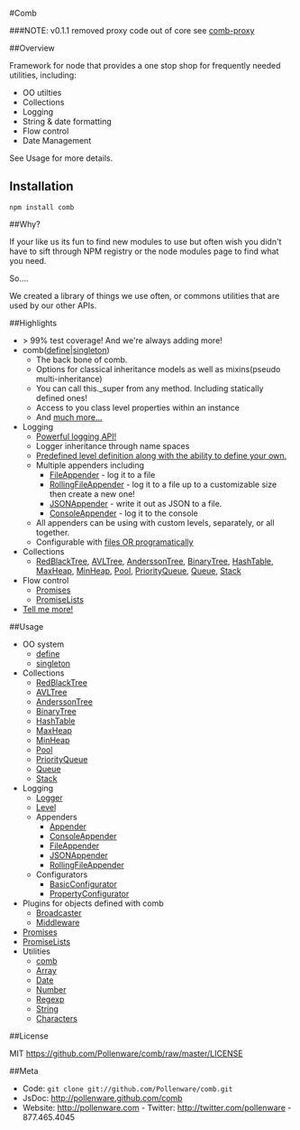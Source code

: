 #Comb


###NOTE: v0.1.1 removed proxy code out of core see [comb-proxy](http://github.com/Pollenware/comb-proxy)

##Overview

Framework for node that provides a one stop shop for frequently needed utilities, including:

* OO utilties
* Collections 
* Logging
* String & date formatting
* Flow control
* Date Management

See Usage for more details.

## Installation

    npm install comb


##Why?


If your like us its fun to find new modules to use but often wish you didn't have to sift through NPM registry or the node modules page to find what you need.

   So....

We created a library of things we use often, or commons utilities that are used by our other APIs.

##Highlights

* &gt; 99% test coverage! And we're always adding more!
* comb([define](http://pollenware.github.com/comb/comb.html#.define)|[singleton](http://pollenware.github.com/comb/comb.html#.singleton))
   * The back bone of comb.
   * Options for classical inheritance models as well as mixins(pseudo multi-inheritance)
   * You can call this._super from any method. Including statically defined ones!
   * Access to you class level properties within an instance
   * And [much more...](http://pollenware.github.com/comb/comb.html#.define)
* Logging
  * [Powerful logging API!](http://pollenware.github.com/comb_logging_Logger.html)
  * Logger inheritance through name spaces
  * [Predefined level definition along with the ability to define your own.](http://pollenware.github.com/comb/comb_logging_Level.html)
  * Multiple appenders including
     * [FileAppender](http://pollenware.github.com/comb/comb_logging_appenders_FileAppender.html) - log it to a file
     * [RollingFileAppender](http://pollenware.github.com/comb/comb_logging_appenders_RollingFileAppender.html) - log it to a file up to a customizable size then create a new one!
     * [JSONAppender](http://pollenware.github.com/comb/comb_logging_appenders_JSONAppender.html) - write it out as JSON to a file.
     * [ConsoleAppender](http://pollenware.github.com/comb/comb_logging_appenders_ConsoleAppender.html) - log it to the console
  * All appenders can be using with custom levels, separately, or all together.
  * Configurable with [files OR programatically](http://pollenware.github.com/comb/comb_logging_BasicConfigurator.html)
* Collections
  * [RedBlackTree](http://pollenware.github.com/comb/comb_collections_RedBlackTree.html), [AVLTree](http://pollenware.github.com/comb/comb_collections_AVLTree.html), [AnderssonTree](http://pollenware.github.com/comb/comb_collections_AnderssonTree.html), [BinaryTree](http://pollenware.github.com/comb/comb_collections_BinaryTree.html), [HashTable](http://pollenware.github.com/comb/comb_collections_HashTable.html), [MaxHeap](http://pollenware.github.com/comb/comb_collections_MaxHeap.html), [MinHeap](http://pollenware.github.com/comb/comb_collections_MinHeap.html), [Pool](http://pollenware.github.com/comb/comb_collections_Pool.html), [PriorityQueue](http://pollenware.github.com/comb/comb_collections_PriorityQueue.html), [Queue](http://pollenware.github.com/comb/comb_collections_Queue.html), [Stack](http://pollenware.github.com/comb/comb_collections_Stack.html)
* Flow control
  * [Promises](http://pollenware.github.com/comb/comb_Promise.html)
  * [PromiseLists](http://pollenware.github.com/comb/comb_PromiseList.html)
* [Tell me more!](http://pollenware.github.com/comb/comb.html)
 
  

##Usage


* OO system
  * [define](http://pollenware.github.com/comb/comb.html#.define)
  * [singleton](http://pollenware.github.com/comb/comb.html#.singleton)
* Collections
  * [RedBlackTree](http://pollenware.github.com/comb/comb_collections_RedBlackTree.html)
  * [AVLTree](http://pollenware.github.com/comb/comb_collections_AVLTree.html)
  * [AnderssonTree](http://pollenware.github.com/comb/comb_collections_AnderssonTree.html)
  * [BinaryTree](http://pollenware.github.com/comb/comb_collections_BinaryTree.html)
  * [HashTable](http://pollenware.github.com/comb/comb_collections_HashTable.html)
  * [MaxHeap](http://pollenware.github.com/comb/comb_collections_MaxHeap.html)
  * [MinHeap](http://pollenware.github.com/comb/comb_collections_MinHeap.html)
  * [Pool](http://pollenware.github.com/comb/comb_collections_Pool.html)
  * [PriorityQueue](http://pollenware.github.com/comb/comb_collections_PriorityQueue.html)
  * [Queue](http://pollenware.github.com/comb/comb_collections_Queue.html)
  * [Stack](http://pollenware.github.com/comb/comb_collections_Stack.html)
* Logging
  * [Logger](http://pollenware.github.com/comb/comb_logging_Logger.html)
  * [Level](http://pollenware.github.com/comb/comb_logging_Level.html)
  * Appenders
     * [Appender](http://pollenware.github.com/comb/comb_logging_appenders_Appender.html)
     * [ConsoleAppender](http://pollenware.github.com/comb/comb_logging_appenders_ConsoleAppender.html)
     * [FileAppender](http://pollenware.github.com/comb/comb_logging_appenders_FileAppender.html)
     * [JSONAppender](http://pollenware.github.com/comb/comb_logging_appenders_JSONAppender.html)
     * [RollingFileAppender](http://pollenware.github.com/comb/comb_logging_appenders_RollingFileAppender.html)
  * Configurators
     * [BasicConfigurator](http://pollenware.github.com/comb/comb_logging_BasicConfigurator.html)
     * [PropertyConfigurator](http://pollenware.github.com/comb/comb_logging_PropertyConfigurator.html)
* Plugins for objects defined with comb
  * [Broadcaster](http://pollenware.github.com/comb/comb_plugins_Broadcaster.html)
  * [Middleware ](http://pollenware.github.com/comb/comb_plugins_Middleware.html)
* [Promises](http://pollenware.github.com/comb/comb_Promise.html)
* [PromiseLists](http://pollenware.github.com/comb/comb_PromiseList.html)
* Utilities
  * [comb](http://pollenware.github.com/comb/comb.html)
  * [Array](http://pollenware.github.com/comb/comb_array.html)
  * [Date](http://pollenware.github.com/comb/comb_date.html)
  * [Number](http://pollenware.github.com/comb/comb_number.html)
  * [Regexp](http://pollenware.github.com/comb/comb_regexp.html)
  * [String](http://pollenware.github.com/comb/comb_string.html)
  * [Characters](http://pollenware.github.com/comb/comb_characters.html)

##License


MIT <https://github.com/Pollenware/comb/raw/master/LICENSE>

##Meta


* Code: `git clone git://github.com/Pollenware/comb.git`
* JsDoc: <http://pollenware.github.com/comb>
* Website:  <http://pollenware.com> - Twitter: <http://twitter.com/pollenware> - 877.465.4045
